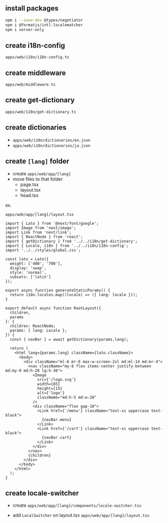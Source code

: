 ## install packages

```bash
npm i --save-dev @types/negotiator
npm i @formatjs/intl-localematcher
npm i server-only
```

## create i18n-config

 `apps/web/i18n/i18n-config.ts`

## create middleware

 `apps/web/middleware.ts`

## create get-dictionary

 `apps/web/i18n/get-dictionary.ts`

## create dictionaries

* `apps/web/i18n/dictionaries/en.json`
* `apps/web/i18n/dictionaries/ja.json`

## create `[lang]` folder

* create `apps/web/app/[lang]`
* move files to that folder
    - page.tsx
    - layout.tsx
    - head.tsx

ex.  

 `apps/web/app/[lang]/layout.tsx`

```tsx
import { Lato } from '@next/font/google';
import Image from 'next/image';
import Link from 'next/link';
import { ReactNode } from 'react';
import { getDictionary } from '../../i18n/get-dictionary';
import { Locale, i18n } from '../../i18n/i18n-config';
import '../../styles/global.css';

const lato = Lato({
  weight: ['400', '700'],
  display: 'swap',
  style: 'normal',
  subsets: ['latin']
});

export async function generateStaticParams() {
  return i18n.locales.map((locale) => ({ lang: locale }));
}

export default async function RootLayout({
  children,
  params
}: {
  children: ReactNode;
  params: { lang: Locale };
}) {
  const { navBar } = await getDictionary(params.lang);

  return (
    <html lang={params.lang} className={lato.className}>
      <body>
        <div className="ml-6 mr-6 max-w-screen-2xl md:ml-14 md:mr-4">
          <nav className="my-8 flex items-center justify-between md:my-0 md:h-28 lg:h-36">
            <Image
              src={'/logo.svg'}
              width={85}
              height={15}
              alt={'logo'}
              className="md:h-5 md:w-28"
            />
            <div className="flex gap-10">
              <Link href={'/menu'} className="text-xs uppercase text-black">
                {navBar.menu}
              </Link>
              <Link href={'/cart'} className="text-xs uppercase text-black">
                {navBar.cart}
              </Link>
            </div>
          </nav>
          {children}
        </div>
      </body>
    </html>
  );
}
```

## create locale-switcher

* create `apps/web/app/[lang]/components/locale-switcher.tsx`

* add `LocalSwitcher` on layout.tsx
 `apps/web/app/[lang]/layout.tsx`
